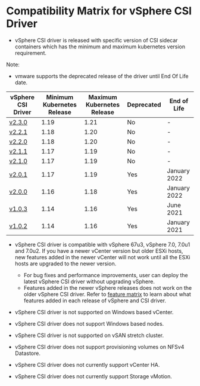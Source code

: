 # Compatibility Matrix for vSphere CSI Driver

- vSphere CSI driver is released with specific version of CSI sidecar containers which has the minimum and maximum kubernetes version requirement.

Note:

- vmware supports the deprecated release of the driver until End Of Life date.

| vSphere CSI Driver | Minimum Kubernetes Release | Maximum Kubernetes Release            | Deprecated | End of Life  |
|--------------------|----------------------------|---------------------------------------| -----------|--------------|
| [v2.3.0](./releases/v2.3.0.md)             | 1.19                    | 1.21       | No         | -            |
| [v2.2.1](./releases/v2.2.1.md)             | 1.18                    | 1.20       | No         | -            |
| [v2.2.0](./releases/v2.2.0.md)             | 1.18                    | 1.20       | No         | -            |
| [v2.1.1](./releases/v2.1.1.md)             | 1.17                    | 1.19       | No         | -            |
| [v2.1.0](./releases/v2.1.0.md)             | 1.17                    | 1.19       | No         | -            |
| [v2.0.1](./releases/v2.0.1.md)             | 1.17                    | 1.19       | Yes        | January 2022 |
| [v2.0.0](./releases/v2.0.0.md)             | 1.16                    | 1.18       | Yes        | January 2022 |
| [v1.0.3](./releases/v1.0.3.md)             | 1.14                    | 1.16       | Yes        | June 2021    |
| [v1.0.2](./releases/v1.0.2.md)             | 1.14                    | 1.16       | Yes        | January 2021 |

- vSphere CSI driver is compatible with vSphere 67u3, vSphere 7.0, 7.0u1 and 7.0u2. If you have a newer vCenter version but older ESXi hosts, new features added in the newer vCenter will not work until all the ESXi hosts are upgraded to the newer version.
  - For bug fixes and performance improvements, user can deploy the latest vSphere CSI driver without upgrading vSphere.
  - Features added in the newer vSphere releases does not work on the older vSphere CSI driver. Refer to [feature matrix](supported_features_matrix.md) to learn about what features added in each release of vSphere and CSI driver.

- vSphere CSI driver is not supported on Windows based vCenter.
- vSphere CSI driver does not support Windows based nodes.
- vSphere CSI driver is not supported on vSAN stretch cluster.
- vSphere CSI driver does not support provisioning volumes on NFSv4 Datastore.
- vSphere CSI driver does not currently support vCenter HA.
- vSphere CSI driver does not currently support Storage vMotion.
